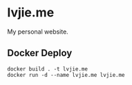 # lvjie.me
My personal website.

## Docker Deploy
```
docker build . -t lvjie.me
docker run -d --name lvjie.me lvjie.me
```